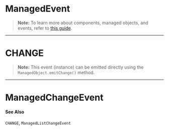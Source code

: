 # ManagedEvent

> **Note:** To learn more about components, managed objects, and events, refer to [this guide](/docs/guides/concepts/components).

---

# CHANGE

> **Note:** This event (instance) can be emitted directly using the `ManagedObject.emitChange()` method.

---

# ManagedChangeEvent

#### See Also

`CHANGE`, `ManagedListChangeEvent`
